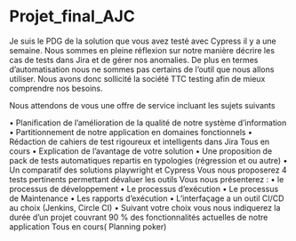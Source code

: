 # Projet_final_AJC

Je suis le PDG de la solution que vous avez testé avec Cypress il y a une semaine.
Nous sommes en pleine réflexion sur notre manière décrire les cas de tests dans Jira et de gérer nos anomalies.
De plus en termes d’automatisation nous ne sommes pas certains de l’outil que nous allons utiliser.
Nous avons donc sollicité la société TTC testing afin de mieux comprendre nos besoins.

Nous attendons de vous une offre de service incluant les sujets suivants

•	Planification de l’amélioration de la qualité de notre système d’information 
•	Partitionnement de notre application en domaines fonctionnels 
•	Rédaction de cahiers de test rigoureux et intelligents dans Jira Tous en cours
•	Explication de l’avantage de votre solution 
•	Une proposition de pack de tests automatiques repartis en typologies (régression et ou autre)
•	Un comparatif des solutions playwright et Cypress
	Vous nous proposerez 4 tests pertinents permettant dévaluer les outils 
	Vous nous présenterez :
•	le processus de développement 
•	Le processus d’exécution 
• Le processus de Maintenance 
•	Les rapports d’exécution 
•	L’interfaçage a un outil CI/CD au choix (Jenkins, Circle CI) 
•	Suivant votre choix vous nous indiquerez la durée d’un projet couvrant 90 % des fonctionnalités actuelles de notre application Tous en cours( Planning poker) 
